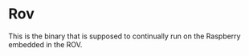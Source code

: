 # Rov

This is the binary that is supposed to continually run on the Raspberry embedded in the ROV.
